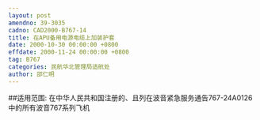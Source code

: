 ```yaml
---
layout: post
amendno: 39-3035
cadno: CAD2000-B767-14
title: 在APU备用电源电缆上加装护套
date: 2000-10-30 00:00:00 +0800
effdate: 2000-11-24 00:00:00 +0800
tag: B767
categories: 民航华北管理局适航处
author: 邵仁明
---
```


##适用范围:
在中华人民共和国注册的、且列在波音紧急服务通告767-24A0126中的所有波音767系列飞机

